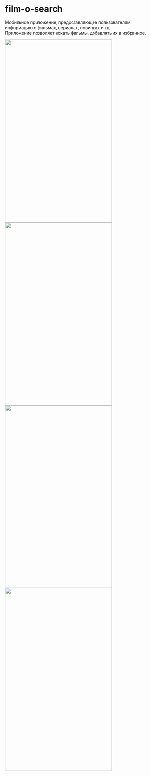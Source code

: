 # film-o-search
Мобильное приложение, предоставляющее пользователям информацию о фильмах, сериалах, новинках
и тд.  
Приложение позволяет искать фильмы, добавлять их в избранное.

<img src="https://github.com/CHEYSOFF/film-o-search/assets/66472023/a7e0d82c-2436-4cd9-8065-df9879c66898" width="350" height="600">
<img src="https://github.com/CHEYSOFF/film-o-search/assets/66472023/dee90fd2-7cb5-49eb-a0b3-1d62865ee980" width="350" height="600">  
<br/>
<img src="https://github.com/CHEYSOFF/film-o-search/assets/66472023/dee90fd2-7cb5-49eb-a0b3-1d62865ee980" width="350" height="600">
<img src="https://github.com/CHEYSOFF/film-o-search/assets/66472023/bbc4741f-d18c-4232-b310-b2ed89283678" width="350" height="600">

